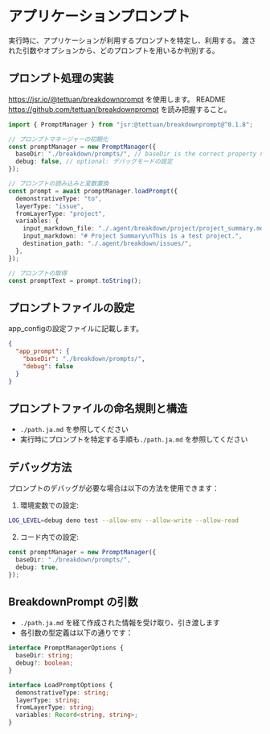 # アプリケーションプロンプト

実行時に、アプリケーションが利用するプロンプトを特定し、利用する。
渡された引数やオプションから、どのプロンプトを用いるか判別する。

## プロンプト処理の実装

https://jsr.io/@tettuan/breakdownprompt を使用します。 README
https://github.com/tettuan/breakdownprompt を読み把握すること。

```ts
import { PromptManager } from "jsr:@tettuan/breakdownprompt@^0.1.8";

// プロンプトマネージャーの初期化
const promptManager = new PromptManager({
  baseDir: "./breakdown/prompts/", // baseDir is the correct property name
  debug: false, // optional: デバッグモードの設定
});

// プロンプトの読み込みと変数置換
const prompt = await promptManager.loadPrompt({
  demonstrativeType: "to",
  layerType: "issue",
  fromLayerType: "project",
  variables: {
    input_markdown_file: "./.agent/breakdown/project/project_summary.md",
    input_markdown: "# Project Summary\nThis is a test project.",
    destination_path: "./.agent/breakdown/issues/",
  },
});

// プロンプトの取得
const promptText = prompt.toString();
```

## プロンプトファイルの設定

app_configの設定ファイルに記載します。

```json
{
  "app_prompt": {
    "baseDir": "./breakdown/prompts/",
    "debug": false
  }
}
```

## プロンプトファイルの命名規則と構造

- `./path.ja.md` を参照してください
- 実行時にプロンプトを特定する手順も`./path.ja.md` を参照してください

## デバッグ方法

プロンプトのデバッグが必要な場合は以下の方法を使用できます：

1. 環境変数での設定:

```bash
LOG_LEVEL=debug deno test --allow-env --allow-write --allow-read
```

2. コード内での設定:

```ts
const promptManager = new PromptManager({
  baseDir: "./breakdown/prompts/",
  debug: true,
});
```

## BreakdownPrompt の引数

- `./path.ja.md` を経て作成された情報を受け取り、引き渡します
- 各引数の型定義は以下の通りです：

```ts
interface PromptManagerOptions {
  baseDir: string;
  debug?: boolean;
}

interface LoadPromptOptions {
  demonstrativeType: string;
  layerType: string;
  fromLayerType: string;
  variables: Record<string, string>;
}
```
